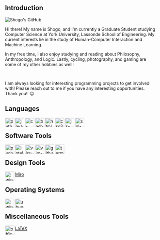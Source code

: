 ## Introduction

![Shogo's GitHub](https://github-readme-stats.vercel.app/api?username=stoyonaga&show_icons=true&theme=tokyonight)

Hi there! My name is Shogo, and I'm currently a Graduate Student studying Computer Science at York University, Lassonde School of Engineering.
My current interests lie in the study of Human-Computer Interaction and Machine Learning. 

In my free time, I also enjoy studying and reading about Philosophy, Anthropology, and Logic.
Lastly, cycling, photography, and gaming are some of my other hobbies as well! 

<br>

I am always looking for interesting programming projects to get involved with! Please reach out to me if you have any interesting opportunities. Thank you!! 😊
<br>

## Languages

<img src = "https://cdn-icons-png.flaticon.com/512/5968/5968350.png" align = "left" width = "30px" height = "30px" alt = "python-logo">
<img src = "https://cdn-icons-png.flaticon.com/512/226/226777.png" align = "left" width = "30px" height = "30px" alt = "java-logo">
<img src = "https://upload.wikimedia.org/wikipedia/commons/thumb/1/18/C_Programming_Language.svg/220px-C_Programming_Language.svg.png" align = "left" width = "30px" height = "30px" alt = "c-logo">
<img src = "https://cdn-icons-png.flaticon.com/512/919/919837.png" align = "left" width = "30px" height = "30px" alt = "bash-logo">
<img src = "https://cdn-icons-png.flaticon.com/512/5968/5968267.png" width = "30px" align = "left" height = "30px" alt = "html5-logo">
<img src = "https://cdn-icons-png.flaticon.com/512/5968/5968242.png" width = "30px" align = "left" height = "30px" alt = "css3-logo">
<img src = "https://cdn-icons-png.flaticon.com/512/5968/5968292.png" width = "30px" align = "left" height = "30px" alt = "js-logo">
<img src = "https://upload.wikimedia.org/wikipedia/commons/thumb/2/29/Postgresql_elephant.svg/1200px-Postgresql_elephant.svg.png" align = "left" width = "30px" height = "30px" alt = "sql-logo">
<br>

## Software Tools 
<img src = "https://upload.wikimedia.org/wikipedia/commons/thumb/1/1d/PyCharm_Icon.svg/1024px-PyCharm_Icon.svg.png" align = "left" width = "30px" height = "30px" alt = "pycharm-logo">
<img src = "https://upload.wikimedia.org/wikipedia/commons/thumb/9/9c/IntelliJ_IDEA_Icon.svg/1024px-IntelliJ_IDEA_Icon.svg.png" align = "left" width = "30px" height = "30px" alt = "intellij-logo">
<img src = "https://upload.wikimedia.org/wikipedia/commons/thumb/9/9a/Visual_Studio_Code_1.35_icon.svg/2048px-Visual_Studio_Code_1.35_icon.svg.png" align = "left" width = "30px" height = "30px" alt = "visual-studio-code-logo">
<img src = "https://upload.wikimedia.org/wikipedia/commons/thumb/9/9f/Vimlogo.svg/1022px-Vimlogo.svg.png" align = "left" width = "30px" height = "30px" alt = "vim-logo">
<img src = "https://cdn-icons-png.flaticon.com/512/2111/2111432.png" align = "left" width = "30px" height = "30px" alt = "github-logo">
<img src = "https://cdn-icons-png.flaticon.com/512/0/656.png" align = "left" width = "30px" height = "30px" alt = "terminal-logo">
<br>

## Design Tools
<img src = "https://cdn-icons-png.flaticon.com/128/5968/5968705.png" align = "left" width = "30px" height = "30px" alt = "windows-logo">
<span><a href = "https://miro.com/" target = "_blank">Miro</a></span>

<br>

## Operating Systems 
<img src = "https://cdn-icons-png.flaticon.com/128/13/13738.png" align = "left" width = "30px" height = "30px" alt = "windows-logo">
<img src = "https://cdn-icons-png.flaticon.com/512/81/81270.png" align = "left" width = "30px" height = "30px" alt = "ubuntu-logo">
<br>

## Miscellaneous Tools

<img src = "https://cdn-icons-png.flaticon.com/512/732/732070.png" align = "left" width = "30px" height = "30px" alt = "office-365">
<span><a href = "https://www.latex-project.org/" target = "_blank">LaTeX</a></span>
<br>
